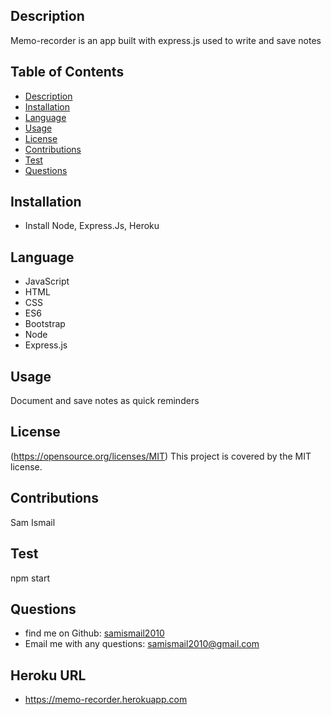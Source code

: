  ## Description
Memo-recorder is an app built with express.js used to write and save notes

## Table of Contents

* [Description](#description)
* [Installation](#installation)
* [Language](#language)
* [Usage](#usage)
* [License](#license)
* [Contributions](#contributions)
* [Test](#test)
* [Questions](#questions)

## Installation
* Install Node, Express.Js, Heroku

## Language
* JavaScript
* HTML
* CSS
* ES6
* Bootstrap
* Node
* Express.js 

## Usage
Document and save notes as quick reminders

## License
(https://opensource.org/licenses/MIT) This project is covered by the MIT license.

## Contributions
Sam Ismail

## Test
npm start

## Questions
* find me on Github: [samismail2010](https://github.com/samismail2010)
* Email me with any questions: [samismail2010@gmail.com](mailto:samismail2010@gmail.com)

## Heroku URL
* https://memo-recorder.herokuapp.com
